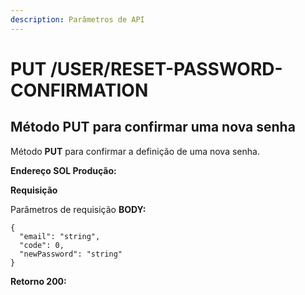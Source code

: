 ```yaml
---
description: Parâmetros de API
---
```


# PUT /USER/RESET-PASSWORD-CONFIRMATION

## Método PUT para confirmar uma nova senha

Método **PUT** para confirmar a definição de uma nova senha.

**Endereço SOL Produção:**&#x20;

**Requisição**

Parâmetros de requisição **BODY:**

```
{
  "email": "string",
  "code": 0,
  "newPassword": "string"
}
```

**Retorno 200:**

